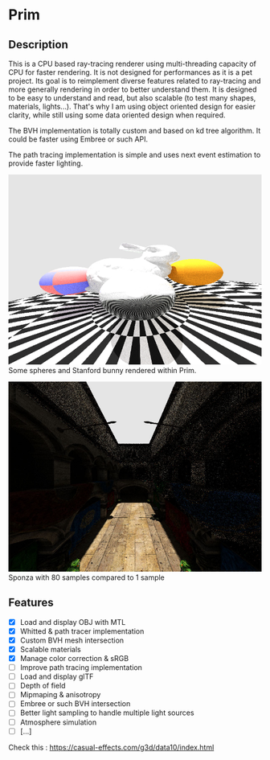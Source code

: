 # Prim

## Description

This is a CPU based ray-tracing renderer using multi-threading capacity of CPU for faster rendering. It is not designed for performances as it is a pet project. Its goal is to reimplement diverse features related to ray-tracing and more generally rendering in order to better understand them. It is designed to be easy to understand and read, but also scalable (to test many shapes, materials, lights...). That's why I am using object oriented design for easier clarity, while still using some data oriented design when required.

The BVH implementation is totally custom and based on kd tree algorithm. It could be faster using Embree or such API.

The path tracing implementation is simple and uses next event estimation to provide faster lighting.

![](screens/bunnyAndSpheres.jpg)
Some spheres and Stanford bunny rendered within Prim.

![](screens/sponza.jpg)
Sponza with 80 samples compared to 1 sample


## Features
- [x] Load and display OBJ with MTL
- [x] Whitted & path tracer implementation
- [x] Custom BVH mesh intersection
- [x] Scalable materials
- [x] Manage color correction & sRGB
- [ ] Improve path tracing implementation
- [ ] Load and display glTF
- [ ] Depth of field
- [ ] Mipmaping & anisotropy
- [ ] Embree or such BVH intersection
- [ ] Better light sampling to handle multiple light sources
- [ ] Atmosphere simulation
- [ ] [...]

Check this :
https://casual-effects.com/g3d/data10/index.html